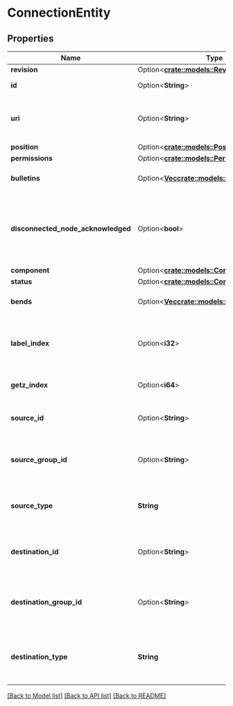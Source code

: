 # ConnectionEntity

## Properties

Name | Type | Description | Notes
------------ | ------------- | ------------- | -------------
**revision** | Option<[**crate::models::RevisionDto**](RevisionDTO.md)> |  | [optional]
**id** | Option<**String**> | The id of the component. | [optional]
**uri** | Option<**String**> | The URI for futures requests to the component. | [optional]
**position** | Option<[**crate::models::PositionDto**](PositionDTO.md)> |  | [optional]
**permissions** | Option<[**crate::models::PermissionsDto**](PermissionsDTO.md)> |  | [optional]
**bulletins** | Option<[**Vec<crate::models::BulletinEntity>**](BulletinEntity.md)> | The bulletins for this component. | [optional]
**disconnected_node_acknowledged** | Option<**bool**> | Acknowledges that this node is disconnected to allow for mutable requests to proceed. | [optional]
**component** | Option<[**crate::models::ConnectionDto**](ConnectionDTO.md)> |  | [optional]
**status** | Option<[**crate::models::ConnectionStatusDto**](ConnectionStatusDTO.md)> |  | [optional]
**bends** | Option<[**Vec<crate::models::PositionDto>**](PositionDTO.md)> | The bend points on the connection. | [optional]
**label_index** | Option<**i32**> | The index of the bend point where to place the connection label. | [optional]
**getz_index** | Option<**i64**> | The z index of the connection. | [optional]
**source_id** | Option<**String**> | The identifier of the source of this connection. | [optional]
**source_group_id** | Option<**String**> | The identifier of the group of the source of this connection. | [optional]
**source_type** | **String** | The type of component the source connectable is. | 
**destination_id** | Option<**String**> | The identifier of the destination of this connection. | [optional]
**destination_group_id** | Option<**String**> | The identifier of the group of the destination of this connection. | [optional]
**destination_type** | **String** | The type of component the destination connectable is. | 

[[Back to Model list]](../README.md#documentation-for-models) [[Back to API list]](../README.md#documentation-for-api-endpoints) [[Back to README]](../README.md)


